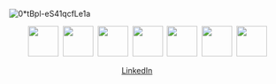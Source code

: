 
![0*tBpl-eS41qcfLe1a](https://user-images.githubusercontent.com/22810564/160449217-8299d168-801c-4f93-b914-d422b201183a.gif)

<!-- <p align="center">
  <img width="800" height="400" src="https://github.com/mosesmarthur/TheNapster/blob/69ccdf09c1d5548157d051cea7d9ebf5bb3090bf/README.md">
</p> -->

<p align="center">
<img height="55" width="55" src="https://cdn.jsdelivr.net/npm/simple-icons@v3/icons/python.svg" />&nbsp;
<img height="55" width="55" src="https://cdn.jsdelivr.net/npm/simple-icons@v3/icons/pandas.svg" />&nbsp;
<img height="55" width="55" src="https://cdn.jsdelivr.net/npm/simple-icons@3.7.0/icons/r.svg" />&nbsp;
<img height="55" width="55" src="https://cdn.jsdelivr.net/npm/simple-icons@v3/icons/amazonaws.svg" />&nbsp;
<img height="55" width="55" src="https://cdn.jsdelivr.net/npm/simple-icons@v3/icons/azuredevops.svg" />&nbsp;
<img height="55" width="55" src="https://cdn.jsdelivr.net/npm/simple-icons@3.7.0/icons/visualstudiocode.svg" />&nbsp;
<img height="55" width="55" src="https://cdn.jsdelivr.net/npm/simple-icons@3.7.0/icons/latex.svg" />&nbsp;

  
</p>


<p align="center">
  <a href="https://www.linkedin.com/in/moses-arthur/">LinkedIn</a>&ensp;&ensp;&ensp;&ensp;&ensp;&ensp;
</p>
